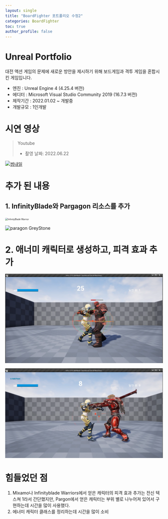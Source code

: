 ```yaml
---
layout: single
title: "BoardFighter 포트폴리오 수정2"
categories: BoardFighter
toc: true
author_profile: false
---
```


# Unreal Portfolio

대전 액션 게임의 문제에 새로운 방안을 제시하기 위해 보드게임과 격투 게임을 혼합시킨 게임입니다.

 - 엔진 : Unreal Engine 4 (4.25.4 버전)
 - 에디터 : Microsoft Visual Studio Community 2019 (16.7.3 버전)
 - 제작기간 : 2022.01.02 ~ 개발중
 - 개발규모 : 1인개발



# 시연 영상

> Youtube
>
> * 촬영 날짜: 2022.06.22

[![썸내일](http://img.youtube.com/vi/8zoq687pwPQ/0.jpg)](https://youtu.be/8zoq687pwPQ)



# 추가 된 내용



## 1. InfinityBlade와 Pargagon 리소스를 추가

<img src="https://cdn1.epicgames.com/ue/product/Screenshot/IBCharactersScreenshot01-1920x1080-cafda4838ff300b99c798f1445fcf812-min-1920x1080-0be2dc488b887c80c693829f725b79fb.png?resize=1&w=1920" alt="InfinityBlade Warrior" style="zoom: 50%;" />



![paragon GreyStone](https://cdn1.epicgames.com/ue/offer/Greystone_Screenshot_1-1918x1080-af82001fd9d2723010a6820ad6b0afdc.png?resize=1&w=1920)



# 2. 애너미 캐릭터로 생성하고, 피격 효과 추가

![HeatIamge-Infinityblade](..\images\2022-08-10-Myfirstproject-progress2\HeatIamge-Infinityblade.png)



![HeatImage-PargonGreystone](..\images\2022-08-10-Myfirstproject-progress2\HeatImage-PargonGreystone.png)



# 힘들었던 점

1.  Mixamo나 Infinityblade Warriors에서 얻은 캐릭터의 피격 효과 추가는 전신 텍스쳐 1라서 간단했지만, Pargon에서 얻은 캐릭터는 부위 별로 나누어져 있어서 구현하는데 시간을 많이 사용했다.
2. 에너미 캐릭터 클래스를 정리하는데 시간을 많이 소비